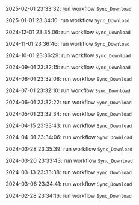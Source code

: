 2025-02-01 23:33:32: run workflow `Sync_Download` 

2025-01-01 23:34:10: run workflow `Sync_Download` 

2024-12-01 23:35:06: run workflow `Sync_Download` 

2024-11-01 23:36:46: run workflow `Sync_Download` 

2024-10-01 23:36:29: run workflow `Sync_Download` 

2024-09-01 23:32:15: run workflow `Sync_Download` 

2024-08-01 23:32:08: run workflow `Sync_Download` 

2024-07-01 23:32:10: run workflow `Sync_Download` 

2024-06-01 23:32:22: run workflow `Sync_Download` 

2024-05-01 23:32:34: run workflow `Sync_Download` 

2024-04-15 23:33:43: run workflow `Sync_Download` 

2024-04-01 23:34:06: run workflow `Sync_Download` 

2024-03-28 23:35:39: run workflow `Sync_Download` 

2024-03-20 23:33:43: run workflow `Sync_Download` 

2024-03-13 23:33:38: run workflow `Sync_Download` 

2024-03-06 23:34:41: run workflow `Sync_Download` 

2024-02-28 23:34:16: run workflow `Sync_Download` 


